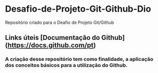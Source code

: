 # Desafio-de-Projeto-Git-Github-Dio
Repositório criado para o Deafio de Projeto Git/Github
## Links úteis [Documentação do Github] (https://docs.github.com/pt)
### A criação desse repositório tem como finalidade, a aplicação dos conceitos básicos para a utilização do Github.
